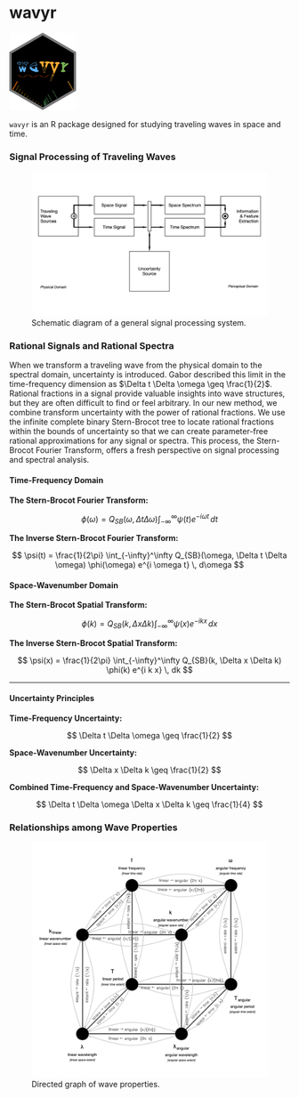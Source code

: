 wavyr
================

<img src="man/figures/wavyr_logo.png" data-align="right" width="120" />

`wavyr` is an R package designed for studying traveling waves in space
and time.

### Signal Processing of Traveling Waves

<figure>
<img src="man/figures/signals_spectra_schematic.png"
alt="Schematic diagram of a general signal processing system." />
<figcaption aria-hidden="true">Schematic diagram of a general signal
processing system.</figcaption>
</figure>

### Rational Signals and Rational Spectra

When we transform a traveling wave from the physical domain to the
spectral domain, uncertainty is introduced. Gabor described this limit
in the time-frequency dimension as
$\Delta t \Delta \omega \geq \frac{1}{2}$. Rational fractions in a
signal provide valuable insights into wave structures, but they are
often difficult to find or feel arbitrary. In our new method, we combine
transform uncertainty with the power of rational fractions. We use the
infinite complete binary Stern-Brocot tree to locate rational fractions
within the bounds of uncertainty so that we can create parameter-free
rational approximations for any signal or spectra. This process, the
Stern-Brocot Fourier Transform, offers a fresh perspective on signal
processing and spectral analysis.

#### Time-Frequency Domain

**The Stern-Brocot Fourier Transform:**

$$
\phi(\omega) = Q_{SB}(\omega, \Delta t \Delta \omega) \int_{-\infty}^\infty \psi(t) e^{-i \omega t} \, dt
$$

**The Inverse Stern-Brocot Fourier Transform:**

$$
\psi(t) = \frac{1}{2\pi} \int_{-\infty}^\infty Q_{SB}(\omega, \Delta t \Delta \omega) \phi(\omega) e^{i \omega t} \, d\omega
$$

#### Space-Wavenumber Domain

**The Stern-Brocot Spatial Transform:**

$$
\phi(k) = Q_{SB}(k, \Delta x \Delta k) \int_{-\infty}^\infty \psi(x) e^{-i k x} \, dx
$$

**The Inverse Stern-Brocot Spatial Transform:**

$$
\psi(x) = \frac{1}{2\pi} \int_{-\infty}^\infty Q_{SB}(k, \Delta x \Delta k) \phi(k) e^{i k x} \, dk
$$

------------------------------------------------------------------------

#### Uncertainty Principles

**Time-Frequency Uncertainty:**

$$
\Delta t \Delta \omega \geq \frac{1}{2}
$$

**Space-Wavenumber Uncertainty:**

$$
\Delta x \Delta k \geq \frac{1}{2}
$$

**Combined Time-Frequency and Space-Wavenumber Uncertainty:**

$$
\Delta t \Delta \omega \Delta x \Delta k \geq \frac{1}{4}
$$

### Relationships among Wave Properties

<figure>
<img src="man/figures/wave_properties_directed_graph.png"
alt="Directed graph of wave properties." />
<figcaption aria-hidden="true">Directed graph of wave
properties.</figcaption>
</figure>
